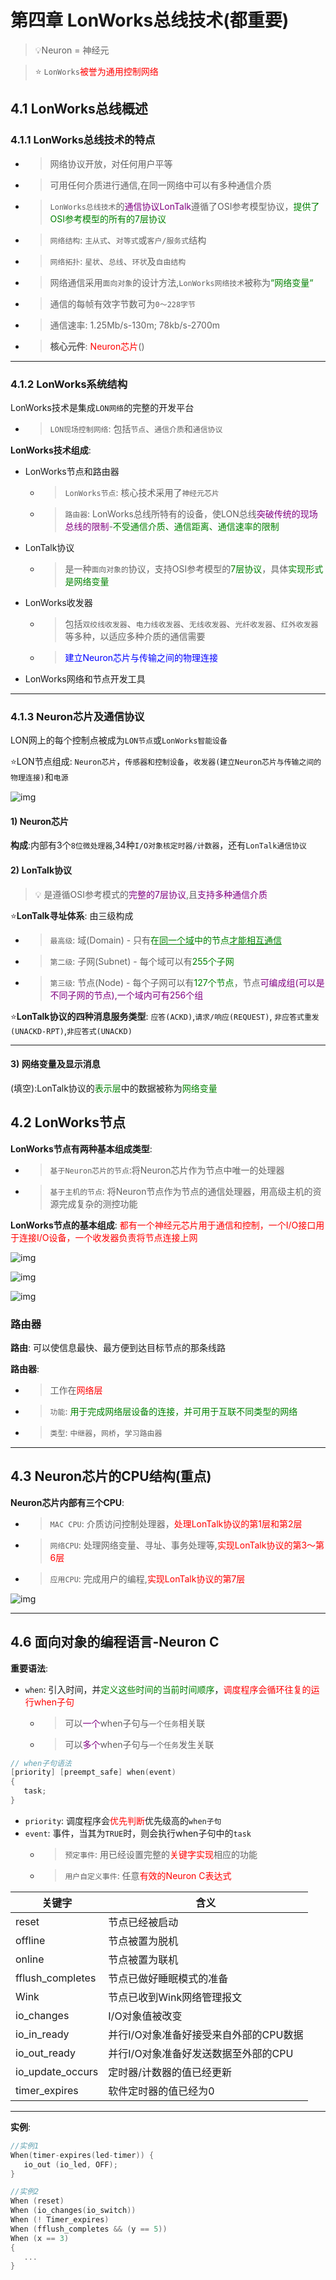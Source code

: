 # 第四章 LonWorks总线技术(都重要)
> :bulb:Neuron = 神经元

> :star: `LonWorks`<font color=red>被誉为通用控制网络</font>  

## 4.1 LonWorks总线概述
### 4.1.1 LonWorks总线技术的特点
- >网络协议开放，对任何用户平等  
- >可用任何介质进行通信,在同一网络中可以有多种通信介质  
- >`LonWorks总线技术`的<font color=purple>通信协议LonTalk</font>遵循了OSI参考模型协议，<font color=green>提供了OSI参考模型的所有的7层协议</font>    
- >`网络结构`: `主从式`、`对等式`或`客户/服务式`结构  
- >`网络拓扑`: `星状`、`总线`、`环状`及`自由结构`  
- >网络通信采用`面向对象`的设计方法,`LonWorks网络技术`被称为<font color=green>“网络变量“</font>  
- >通信的每帧有效字节数可为`0～228字节`  
- >通信速率: 1.25Mb/s-130m; 78kb/s-2700m  
 
- >**核心元件**: <font color=red>Neuron芯片</font>()  

---
### 4.1.2 LonWorks系统结构
LonWorks技术是集成`LON网络`的完整的开发平台  
- >`LON现场控制网络`: 包括`节点`、`通信介质`和`通信协议`  



**LonWorks技术组成**:  
- LonWorks节点和路由器  
   - >`LonWorks节点`: 核心技术采用了`神经元芯片`  
   - >`路由器`: LonWorks总线所特有的设备，使LON总线<font color=purple>突破传统的现场总线的限制</font>-<font color=green>不受通信介质、通信距离、通信速率的限制</font>  
- LonTalk协议  
   - >是一种`面向对象的`协议，支持OSI参考模型的<font color=green>7层协议</font>，具体<font color=green>实现形式是网络变量</font>  
- LonWorks收发器  
   - >包括`双绞线收发器`、`电力线收发器`、`无线收发器`、`光纤收发器`、`红外收发器`等多种，以适应多种介质的通信需要  
   - ><font color=blue>建立Neuron芯片与传输之间的物理连接</font>  
- LonWorks网络和节点开发工具

---
### 4.1.3 Neuron芯片及通信协议
LON网上的每个控制点被成为`LON节点`或`LonWorks智能设备`  

:star:LON节点组成: `Neuron芯片`，`传感器和控制设备`，`收发器(建立Neuron芯片与传输之间的物理连接)`和`电源`  

![img](img/典型的LON节点的方框图.png '图1 典型的LON节点的方框图. :size=50%')  

#### 1) Neuron芯片
**构成**:内部有3个`8位微处理器`,34种`I/O对象核定时器/计数器`，还有`LonTalk通信协议`  

#### 2) LonTalk协议
> :bulb: 是遵循OSI参考模式的<font color=purple>完整的7层协议</font>,且<font color=purple>支持多种通信介质</font>  

:star:**LonTalk寻址体系**: 由三级构成  
- >`最高级`: 域(Domain) - 只有<font color=green>在<u>同一个域</u>中的节点<u>才能相互通信</u></font>  
- >`第二级`: 子网(Subnet) - 每个域可以有<font color=green>255个子网</font>  
- >`第三级`: 节点(Node) - 每个子网可以有<font color=green>127个节点</font>，节点<font color=purple>可编成组(可以是不同子网的节点),一个域内可有256个组</font>  


:star:**LonTalk协议的四种消息服务类型**: `应答(ACKD)`,`请求/响应(REQUEST)`, `非应答式重发(UNACKD-RPT)`,`非应答式(UNACKD)`  

---
#### 3) 网络变量及显示消息
(填空):LonTalk协议的<font color=green>表示层</font>中的数据被称为<font color=green>网络变量</font>  


## 4.2 LonWorks节点
**LonWorks节点有两种基本组成类型**:   
- > `基于Neuron芯片的节点`:将Neuron芯片作为节点中唯一的处理器  
- > `基于主机的节点`: 将Neuron节点作为节点的通信处理器，用高级主机的资源完成复杂的测控功能  

**LonWorks节点的基本组成**: <font color=red>都有一个神经元芯片用于通信和控制，一个I/O接口用于连接I/O设备，一个收发器负责将节点连接上网</font>  

![img](img/LonWorks节点的两种基本组成类型的结构.png '图2 LonWorks节点的两种基本组成类型的结构. :size=50%')  

![img](img/基于神经元芯片节点的结构框图.png '图3 基于神经元芯片节点的结构框图 :size=50%')  

![img](img/基于主机节点的结构框图.png '图4 基于主机节点的结构框图 :size=50%')  

### 路由器
**路由**: 可以使信息最快、最方便到达目标节点的那条线路  

**路由器**:  
- > 工作在<font color=red>网络层</font>  
- > `功能`: <font color=green>用于完成网络层设备的连接，并可用于互联不同类型的网络</font>  
- > `类型`: `中继器`，`网桥`，`学习路由器`  

---

## 4.3 Neuron芯片的CPU结构(重点)
**Neuron芯片内部有三个CPU**:  
- >`MAC CPU`: 介质访问控制处理器，<font color=red>处理LonTalk协议的第1层和第2层</font>  
- >`网络CPU`: 处理网络变量、寻址、事务处理等,<font color=red>实现LonTalk协议的第3～第6层</font>  
- >`应用CPU`: 完成用户的编程,<font color=red>实现LonTalk协议的第7层</font>    

![img](img/LonTalk协议层.png '图5 LonTalk协议层 :size=50%')  

---
## 4.6 面向对象的编程语言-Neuron C
**重要语法**:  
- `when`: 引入时间，并<font color=green>定义这些时间的当前时间顺序</font>，<font color=red>调度程序会循环往复的运行when子句</font>  
   - >可以<font color=purple>一个</font>when子句与`一个任务`相关联  
   - >可以<font color=purple>多个</font>when子句与`一个任务`发生关联  

```c
// when子句语法
[priority] [preempt_safe] when(event) 
{
   task;
}
```
- `priority`: 调度程序会<font color=red>优先判断</font>优先级高的`when子句`  
- `event`: 事件，当其为`TRUE`时，则会执行when子句中的`task`  
   - >`预定事件`: 用已经设置完整的<font color=red>关键字实现</font>相应的功能  
   - >`用户自定义事件`: 任意<font color=red>有效的Neuron C表达式</font>  

|  关键字                |    含义                                             |
| -------------          |-------------                                        |
|   reset                |       节点已经被启动                                |
|   offline              |       节点被置为脱机                                |
|   online               |       节点被置为联机                                |
|   fflush_completes     |       节点已做好睡眠模式的准备                      |
|   Wink                 |       节点已收到Wink网络管理报文                    |
|   io_changes           |       I/O对象值被改变                               |
|   io_in_ready          |       并行I/O对象准备好接受来自外部的CPU数据        |
|   io_out_ready         |       并行I/O对象准备好发送数据至外部的CPU          |
|   io_update_occurs     |       定时器/计数器的值已经更新                     |
|   timer_expires        |       软件定时器的值已经为0                         |


---
**实例**:
```c
//实例1
When(timer-expires(led-timer)) {
   io_out (io_led, OFF);
}

//实例2
When (reset)
When (io_changes(io_switch))
When (! Timer_expires)
When (fflush_completes && (y == 5))
When (x == 3)
{
   ...
}

```







